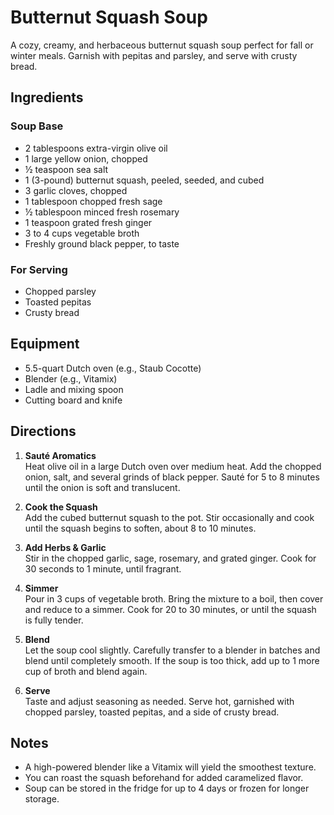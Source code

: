 # Butternut Squash Soup

A cozy, creamy, and herbaceous butternut squash soup perfect for fall or winter meals. Garnish with pepitas and parsley, and serve with crusty bread.

## Ingredients

### Soup Base

- 2 tablespoons extra-virgin olive oil  
- 1 large yellow onion, chopped  
- ½ teaspoon sea salt  
- 1 (3-pound) butternut squash, peeled, seeded, and cubed  
- 3 garlic cloves, chopped  
- 1 tablespoon chopped fresh sage  
- ½ tablespoon minced fresh rosemary  
- 1 teaspoon grated fresh ginger  
- 3 to 4 cups vegetable broth  
- Freshly ground black pepper, to taste  

### For Serving

- Chopped parsley  
- Toasted pepitas  
- Crusty bread  

## Equipment

- 5.5-quart Dutch oven (e.g., Staub Cocotte)  
- Blender (e.g., Vitamix)  
- Ladle and mixing spoon  
- Cutting board and knife  

## Directions

1. **Sauté Aromatics**  
   Heat olive oil in a large Dutch oven over medium heat. Add the chopped onion, salt, and several grinds of black pepper. Sauté for 5 to 8 minutes until the onion is soft and translucent.

2. **Cook the Squash**  
   Add the cubed butternut squash to the pot. Stir occasionally and cook until the squash begins to soften, about 8 to 10 minutes.

3. **Add Herbs & Garlic**  
   Stir in the chopped garlic, sage, rosemary, and grated ginger. Cook for 30 seconds to 1 minute, until fragrant.

4. **Simmer**  
   Pour in 3 cups of vegetable broth. Bring the mixture to a boil, then cover and reduce to a simmer. Cook for 20 to 30 minutes, or until the squash is fully tender.

5. **Blend**  
   Let the soup cool slightly. Carefully transfer to a blender in batches and blend until completely smooth. If the soup is too thick, add up to 1 more cup of broth and blend again.

6. **Serve**  
   Taste and adjust seasoning as needed. Serve hot, garnished with chopped parsley, toasted pepitas, and a side of crusty bread.

## Notes

- A high-powered blender like a Vitamix will yield the smoothest texture.  
- You can roast the squash beforehand for added caramelized flavor.  
- Soup can be stored in the fridge for up to 4 days or frozen for longer storage.

